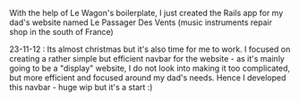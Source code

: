 With the help of Le Wagon's boilerplate, I just created the Rails app for my dad's website named Le Passager Des Vents (music instruments repair shop in the south of France)

23-11-12 : Its almost christmas but it's also time for me to work. I focused on creating a rather simple but efficient navbar for the website - as it's mainly going to be a "display" website, I do not look into making it too complicated, but more efficient and focused around my dad's needs.
Hence I developed this navbar - huge wip but it's a start :)
